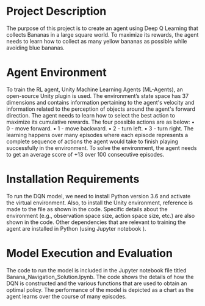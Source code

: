 # Project Description
The purpose of this project is to create an agent using Deep Q Learning that collects Bananas in a large square world. To maximize its rewards, the agent needs to learn how to collect as many yellow bananas as possible while avoiding blue bananas. 

# Agent Environment
To train the RL agent, Unity Machine Learning Agents (ML-Agents), an open-source Unity plugin is used. The environment’s state space has 37 dimensions and contains information pertaining to the agent's velocity and information related to the perception of objects around the agent's forward direction.  The agent needs to learn how to select the best action to maximize its cumulative rewards. The four possible actions are as below:
•	0 - move forward.
•	1 - move backward.
•	2 - turn left.
•	3 - turn right.
The learning happens over many episodes where each episode represents a complete sequence of actions the agent would take to finish playing successfully in the environment. To solve the environment, the agent needs to get an average score of +13 over 100 consecutive episodes.

# Installation Requirements
To run the DQN model, we need to install Python version 3.6 and activate the virtual environment. Also, to install the Unity environment, reference is made to the file as shown in the code. Specific details about the environment (e.g., observation space size, action space size, etc.) are also shown in the code. 
Other dependencies that are relevant to training the agent are installed in Python (using Jupyter notebook ).

# Model Execution and Evaluation
The code to run the model is included in the Jupyter notebook file titled Banana_Navigation_Solution.Ipynb.  The code shows the details of how the DQN is constructed and the various functions that are used to obtain an optimal policy. The performance of the model is depicted as a chart as the agent learns over the course of many episodes. 
